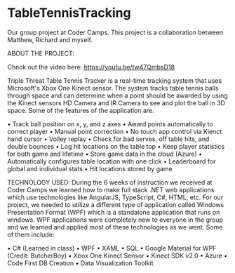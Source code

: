 # TableTennisTracking
Our group project at Coder Camps. This project is a collaboration between  Matthew, Richard and myself. 


ABOUT THE PROJECT:

Check out the video here: https://youtu.be/tw47QmbsD18

Triple Threat Table Tennis Tracker is a real-time tracking system that uses Microsoft's Xbox One Kinect sensor. The system tracks table tennis balls through space and can determine when a point should be awarded by using the Kinect sensors HD Camera and IR Camera to see and plot the ball in 3D space. Some of the features of the application are. 

•	Track ball position on x, y, and z axes 
•	Award points automatically to correct player
•	Manual point correction
•	No touch app control via Kienct hand cursor
•	Volley replay 
•	Check for bad serves, off table hits, and double bounces 
•	Log hit locations on the table top
•	Keep player statistics for both game and lifetime
•	Store game data in the cloud (Azure)
•	Automatically configures table location with one click
•	Leaderboard for global and individual stats
•	Hit locations stored by game

TECHNOLOGY USED:
During the 6 weeks of instruction we received at Coder Camps we learned how to make full stack .NET web applications which use technologies like AngularJS, TypeScript, C#, HTML, etc. 
For our project, we needed to utilize a different type of application called Windows Presentation Format (WPF) which is a standalone application that runs on windows. WPF applications were completely new to everyone in the group and we learned and applied most of these technologies as we went. Some of them include:

•	C# (Learned in class)
•	WPF
•	XAML
•	SQL
•	Google Material for WPF (Credit: ButcherBoy)
•	Xbox One Kinect Sensor
•	Kinect SDK v2.0
•	Azure
•	Code First DB Creation 
•	Data Visualization Toolkit 
